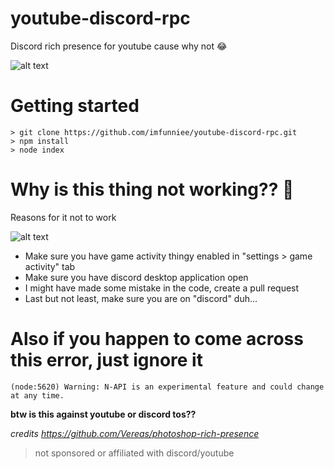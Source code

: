 # youtube-discord-rpc
Discord rich presence for youtube cause why not 😂

![alt text](https://i.imgur.com/drspFFT.png)

# Getting started
``` 
> git clone https://github.com/imfunniee/youtube-discord-rpc.git
> npm install
> node index
```

# Why is this thing not working?? 🤔
Reasons for it not to work

![alt text](https://i.imgur.com/gKCMmy4.png)
- Make sure you have game activity thingy enabled in "settings > game activity" tab
- Make sure you have discord desktop application open
- I might have made some mistake in the code, create a pull request
- Last but not least, make sure you are on "discord" duh...


# Also if you happen to come across this error, just ignore it
```(node:5620) Warning: N-API is an experimental feature and could change at any time.```

**btw is this against youtube or discord tos??**

*credits https://github.com/Vereas/photoshop-rich-presence*

> not sponsored or affiliated with discord/youtube

